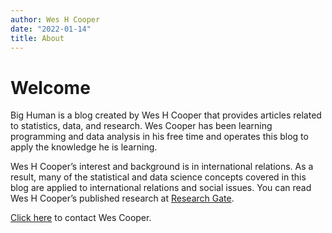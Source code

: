 ```yaml
---
author: Wes H Cooper
date: "2022-01-14"
title: About
---
```


# Welcome

Big Human is a blog created by Wes H Cooper that provides articles related to statistics, data, and research. Wes Cooper has been learning programming and data analysis in his free time and operates this blog to apply the knowledge he is learning.

Wes H Cooper’s interest and background is in international relations. As a result, many of the statistical and data science concepts covered in this blog are applied to international relations and social issues. You can read Wes H Cooper’s published research at [Research Gate](https://www.researchgate.net/profile/Wes-H-Cooper).

[Click here](mailto:wescpr@live.com) to contact Wes Cooper.